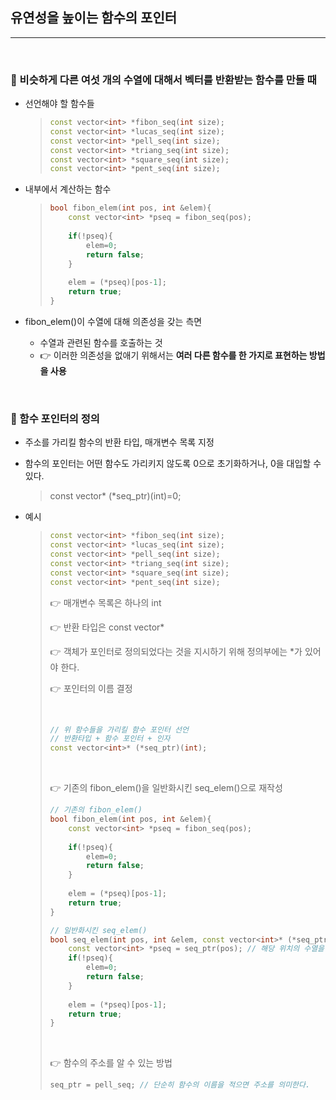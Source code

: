 ## 유연성을 높이는 함수의 포인터

***

<br>

### :pushpin: 비슷하게 다른 여섯 개의 수열에 대해서 벡터를 반환받는 함수를 만들 때

- 선언해야 할 함수들

  > ```c++
  > const vector<int> *fibon_seq(int size);
  > const vector<int> *lucas_seq(int size);
  > const vector<int> *pell_seq(int size);
  > const vector<int> *triang_seq(int size);
  > const vector<int> *square_seq(int size);
  > const vector<int> *pent_seq(int size);
  > ```

- 내부에서 계산하는 함수

  > ```c++
  > bool fibon_elem(int pos, int &elem){
  >     const vector<int> *pseq = fibon_seq(pos);
  >     
  >     if(!pseq){
  >         elem=0;
  >         return false;
  >     }
  >     
  >     elem = (*pseq)[pos-1];
  >     return true;
  > }
  > ```

- fibon_elem()이 수열에 대해 의존성을 갖는 측면

  - 수열과 관련된 함수를 호출하는 것
  - :point_right: 이러한 의존성을 없애기 위해서는 **여러 다른 함수를 한 가지로 표현하는 방법을 사용**

<br>

### :pushpin: 함수 포인터의 정의

- 주소를 가리킬 함수의 반환 타입, 매개변수 목록 지정

- 함수의 포인터는 어떤 함수도 가리키지 않도록 0으로 초기화하거나, 0을 대입할 수 있다.

  > const vector<int>\* (\*seq_ptr)(int)=0;

- 예시

  > ```c++
  > const vector<int> *fibon_seq(int size);
  > const vector<int> *lucas_seq(int size);
  > const vector<int> *pell_seq(int size);
  > const vector<int> *triang_seq(int size);
  > const vector<int> *square_seq(int size);
  > const vector<int> *pent_seq(int size);
  > ```
  >
  > :point_right: 매개변수 목록은 하나의 int
  >
  > :point_right: 반환 타입은 const vector<int>\*
  >
  > :point_right: 객체가 포인터로 정의되었다는 것을 지시하기 위해 정의부에는 \*가 있어야 한다.
  >
  > :point_right: 포인터의 이름 결정
  >
  > <br>
  >
  > ```c++
  > // 위 함수들을 가리킬 함수 포인터 선언
  > // 반환타입 + 함수 포인터 + 인자
  > const vector<int>* (*seq_ptr)(int);
  > ```
  >
  > <br>
  >
  > :point_right: 기존의 fibon_elem()을 일반화시킨 seq_elem()으로 재작성
  >
  > ```c++
  > // 기존의 fibon_elem()
  > bool fibon_elem(int pos, int &elem){
  >     const vector<int> *pseq = fibon_seq(pos);
  >     
  >     if(!pseq){
  >         elem=0;
  >         return false;
  >     }
  >     
  >     elem = (*pseq)[pos-1];
  >     return true;
  > }
  > 
  > // 일반화시킨 seq_elem()
  > bool seq_elem(int pos, int &elem, const vector<int>* (*seq_ptr)(int)){
  >     const vector<int> *pseq = seq_ptr(pos); // 해당 위치의 수열을 계산하는 함수 간접 호출
  >     if(!pseq){
  >         elem=0;
  >         return false;
  >     }
  >     
  >     elem = (*pseq)[pos-1];
  >     return true;
  > }
  > ```
  >
  > <br>
  >
  > :point_right: 함수의 주소를 알 수 있는 방법
  >
  > ```c++
  > seq_ptr = pell_seq; // 단순히 함수의 이름을 적으면 주소를 의미한다.
  > ```

  
